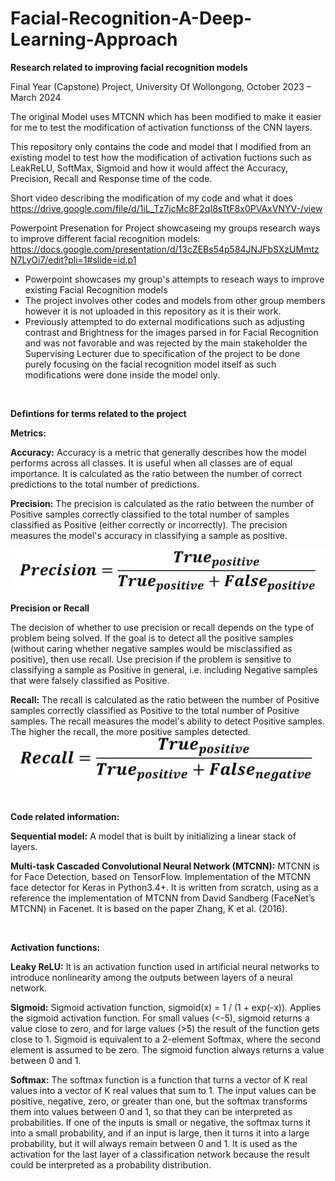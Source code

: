 # Facial-Recognition-A-Deep-Learning-Approach

**Research related to improving facial recognition models**

Final Year (Capstone) Project, University Of Wollongong, October 2023 – March 2024

The original Model uses MTCNN which has been modified to make it easier for me to test the modification of activation functionss of the CNN layers.

This repository only contains the code and model that I modified from an existing model to test how the modification of activation fuctions such as LeakReLU, SoftMax, Sigmoid and how it would affect the Accuracy, Precision, Recall and Response time of the code.

Short video describing the modification of my code and what it does
https://drive.google.com/file/d/1iL_Tz7jcMc8F2qI8sTtF8x0PVAxVNYV-/view

Powerpoint Presenation for Project showcaseing my groups research ways to improve different facial recognition models:
https://docs.google.com/presentation/d/13cZEBs54p584JNJFbSXzUMmtzN7LyOi7/edit?pli=1#slide=id.p1


* Powerpoint showcases my group's attempts to reseach ways to improve existing Facial Recognition models
* The project involves other codes and models from other group members however it is not uploaded in this repository as it is their work.
* Previously attempted to do external modifications such as adjusting contrast and Brightness for the images parsed in for Facial Recognition and was not favorable and was rejected by the main stakeholder the Supervising Lecturer due to specification of the project to be done purely focusing on the facial recognition model itself as such modifications were done inside the model only.

&nbsp;
&nbsp;
&nbsp;


**Defintions for terms related to the project**

**Metrics:**

**Accuracy:**
Accuracy is a metric that generally describes how the model performs across all classes. It is useful when all classes are of equal importance. It is calculated as the ratio between the number of correct predictions to the total number of predictions.

**Precision:**
The precision is calculated as the ratio between the number of Positive samples correctly classified to the total number of samples classified as Positive (either correctly or incorrectly). The precision measures the model's accuracy in classifying a sample as positive.

![alt text](https://github.com/tanxuanzhao/Facial-Recognition-A-Deep-Learning-Approach/blob/main/images-for-readme./precision.PNG?raw=true)

**Precision or Recall**

The decision of whether to use precision or recall depends on the type of problem being solved. If the goal is to detect all the positive samples (without caring whether negative samples would be misclassified as positive), then use recall. Use precision if the problem is sensitive to classifying a sample as Positive in general, i.e. including Negative samples that were falsely classified as Positive.

**Recall:**
The recall is calculated as the ratio between the number of Positive samples correctly classified as Positive to the total number of Positive samples. The recall measures the model's ability to detect Positive samples. The higher the recall, the more positive samples detected.
![alt text](https://github.com/tanxuanzhao/Facial-Recognition-A-Deep-Learning-Approach/blob/main/images-for-readme./recall.PNG?raw=true)


&nbsp;
&nbsp;
&nbsp;

**Code related information:**

**Sequential model:**
A model that is built by initializing a linear stack of layers.

**Multi-task Cascaded Convolutional Neural Network (MTCNN):**
MTCNN is for Face Detection, based on TensorFlow. Implementation of the MTCNN face detector for Keras in Python3.4+. It is written from scratch, using as a reference the implementation of MTCNN from David Sandberg (FaceNet’s MTCNN) in Facenet. It is based on the paper Zhang, K et al. (2016).

&nbsp;
&nbsp;
&nbsp;

**Activation functions:**

**Leaky ReLU:**
It is an activation function used in artificial neural networks to introduce nonlinearity among the outputs between layers of a neural network.

**Sigmoid:**
Sigmoid activation function, sigmoid(x) = 1 / (1 + exp(-x)). Applies the sigmoid activation function. For small values (<-5), sigmoid returns a value close to zero, and for large values (>5) the result of the function gets close to 1. Sigmoid is equivalent to a 2-element Softmax, where the second element is assumed to be zero. The sigmoid function always returns a value between 0 and 1.

**Softmax:**
The softmax function is a function that turns a vector of K real values into a vector of K real values that sum to 1. The input values can be positive, negative, zero, or greater than one, but the softmax transforms them into values between 0 and 1, so that they can be interpreted as probabilities. If one of the inputs is small or negative, the softmax turns it into a small probability, and if an input is large, then it turns it into a large probability, but it will always remain between 0 and 1. It is used as the activation for the last layer of a classification network because the result could be interpreted as a probability distribution.
